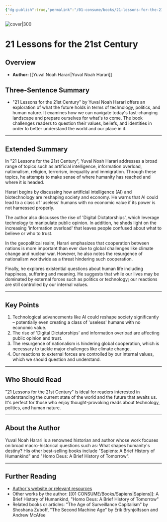 ```yaml
---
{"dg-publish":true,"permalink":"/01-consume/books/21-lessons-for-the-21st-century/","title":"21 Lessons for the 21st Century","tags":["technology","politics","human-nature","values","beliefs"]}
---
```


![cover|300](http://books.google.com/books/content?id=MSKEDwAAQBAJ&printsec=frontcover&img=1&zoom=1&edge=curl&source=gbs_api)
# 21 Lessons for the 21st Century

## Overview
- **Author:** [[Yuval Noah Harari\|Yuval Noah Harari]]

## Three-Sentence Summary
- "21 Lessons for the 21st Century" by Yuval Noah Harari offers an exploration of what the future holds in terms of technology, politics, and human nature. It examines how we can navigate today's fast-changing landscape and prepare ourselves for what's to come. The book challenges readers to question their values, beliefs, and identities in order to better understand the world and our place in it.

---

## Extended Summary
In "21 Lessons for the 21st Century", Yuval Noah Harari addresses a broad range of topics such as artificial intelligence, information overload, nationalism, religion, terrorism, inequality and immigration. Through these topics, he attempts to make sense of where humanity has reached and where it is headed.

Harari begins by discussing how artificial intelligence (AI) and biotechnology are reshaping society and economy. He warns that AI could lead to a class of 'useless' humans with no economic value if its power is not harnessed properly. 

The author also discusses the rise of 'Digital Dictatorships', which leverage technology to manipulate public opinion. In addition, he sheds light on the increasing 'information overload' that leaves people confused about what to believe or who to trust.

In the geopolitical realm, Harari emphasizes that cooperation between nations is more important than ever due to global challenges like climate change and nuclear war. However, he also notes the resurgence of nationalism worldwide as a threat hindering such cooperation.

Finally, he explores existential questions about human life including happiness, suffering and meaning. He suggests that while our lives may be dominated by external forces such as politics or technology; our reactions are still controlled by our internal values.

---

## Key Points
1. Technological advancements like AI could reshape society significantly – potentially even creating a class of 'useless' humans with no economic value.
2. The rise of 'Digital Dictatorships' and information overload are affecting public opinion and trust.
3. The resurgence of nationalism is hindering global cooperation, which is necessary to tackle major challenges like climate change.
4. Our reactions to external forces are controlled by our internal values, which we should question and understand.

---

## Who Should Read
"21 Lessons for the 21st Century" is ideal for readers interested in understanding the current state of the world and the future that awaits us. It's perfect for those who enjoy thought-provoking reads about technology, politics, and human nature.

---

## About the Author
Yuval Noah Harari is a renowned historian and author whose work focuses on broad macro-historical questions such as: What shapes humanity's destiny? His other best-selling books include "Sapiens: A Brief History of Humankind" and "Homo Deus: A Brief History of Tomorrow".

---

## Further Reading
- [Author's website or relevant resources](http://www.ynharari.com/)
- Other works by the author: [[01 CONSUME/Books/Sapiens\|Sapiens]]: A Brief History of Humankind, "Homo Deus: A Brief History of Tomorrow"
- Related books or articles: "The Age of Surveillance Capitalism" by Shoshana Zuboff, "The Second Machine Age" by Erik Brynjolfsson and Andrew McAfee
